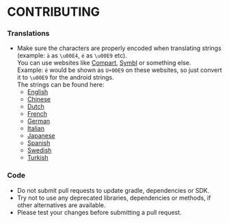 # CONTRIBUTING

### Translations
- Make sure the characters are properly encoded when translating strings (example: `ä` as `\u00E4`, `é` as `\u00E9` etc).
  <br>You can use websites like [Compart](https://www.compart.com/en/unicode), [Symbl](https://symbl.cc/en/unicode/table/) or something else.
  <br>Example: `é` would be shown as `U+00E9` on these websites, so just convert it to `\u00E9` for the android strings.
  <br>The strings can be found here:
  - [English](https://github.com/StellarSand/Password-Monitor/blob/main/app/src/main/res/values/strings.xml)
  - [Chinese](https://github.com/StellarSand/Password-Monitor/blob/main/app/src/main/res/values-zh/strings.xml)
  - [Dutch](https://github.com/StellarSand/Password-Monitor/blob/main/app/src/main/res/values-nl/strings.xml)
  - [French](https://github.com/StellarSand/Password-Monitor/blob/main/app/src/main/res/values-fr/strings.xml)
  - [German](https://github.com/StellarSand/Password-Monitor/blob/main/app/src/main/res/values-de/strings.xml)
  - [Italian](https://github.com/StellarSand/Password-Monitor/blob/main/app/src/main/res/values-it/strings.xml)
  - [Japanese](https://github.com/StellarSand/Password-Monitor/blob/main/app/src/main/res/values-ja/strings.xml)
  - [Spanish](https://github.com/StellarSand/Password-Monitor/blob/main/app/src/main/res/values-es/strings.xml)
  - [Swedish](https://github.com/StellarSand/Password-Monitor/blob/main/app/src/main/res/values-sv/strings.xml)
  - [Turkish](https://github.com/StellarSand/Password-Monitor/blob/main/app/src/main/res/values-tr/strings.xml)

### Code
- Do not submit pull requests to update gradle, dependencies or SDK.
- Try not to use any deprecated libraries, dependencies or methods, if other alternatives are available.
- Please test your changes before submitting a pull request.